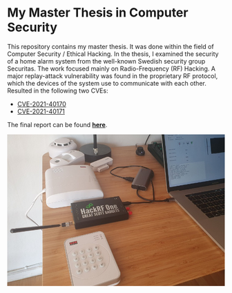 # My Master Thesis in Computer Security
This repository contains my master thesis. It was done within the field of Computer Security / Ethical Hacking. In the thesis, I examined the security of a home alarm system from the well-known Swedish security group Securitas. The work focused mainly on Radio-Frequency (RF) Hacking. A major replay-attack vulnerability was found in the proprietary RF protocol, which the devices of the system use to communicate with each other. Resulted in the following two CVEs:
- [CVE-2021-40170](https://cve.mitre.org/cgi-bin/cvename.cgi?name=CVE-2021-40170)
- [CVE-2021-40171](https://cve.mitre.org/cgi-bin/cvename.cgi?name=CVE-2021-40171)

The final report can be found [**here**](https://www.diva-portal.org/smash/record.jsf?pid=diva2:1600180).

![hacking setup](./images/6-pentesting/lab-setup.png)
